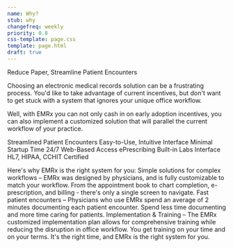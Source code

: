 ```yaml
---
name: Why?
stub: why
changefreq: weekly
priority: 0.8
css-template: page.css
template: page.html
draft: true
---
```

Reduce Paper, Streamline Patient Encounters

Choosing an electronic medical records solution can be a frustrating process. You'd like to take advantage of current incentives, but don't want to get stuck with a system that ignores your unique office workflow.

Well, with EMRx you can not only cash in on early adoption incentives, you can also implement a customized solution that will parallel the current workflow of your practice.

Streamlined Patient Encounters
Easy-to-Use, Intuitive Interface
Minimal Startup Time
24/7 Web-Based Access
ePrescribing
Built-in Labs Interface
HL7, HIPAA, CCHIT Certified

Here's why EMRx is the right system for you:
Simple solutions for complex workflows – EMRx was designed by physicians, and is fully customizable to match your workflow. From the appointment book to chart completion, e-prescription, and billing - there's only a single screen to navigate.
Fast patient encounters – Physicians who use EMRx spend an average of 2 minutes documenting each patient encounter. Spend less time documenting and more time caring for patients.
Implementation & Training – The EMRx customized implementation plan allows for comprehensive training while reducing the disruption in office workflow. You get training on your time and on your terms.
It's the right time, and EMRx is the right system for you.
